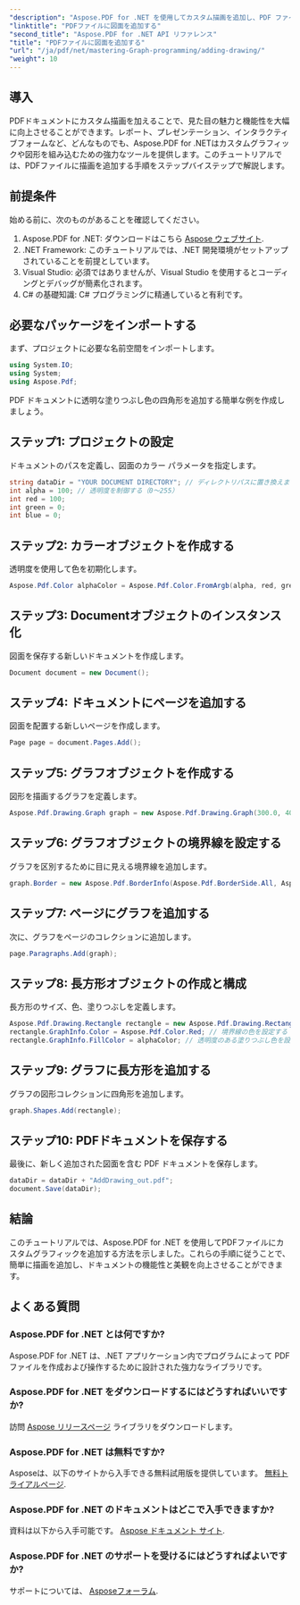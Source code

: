 ```yaml
---
"description": "Aspose.PDF for .NET を使用してカスタム描画を追加し、PDF ファイルの魅力を高める方法を学びましょう。このステップバイステップのチュートリアルでは、プロジェクトの設定からグラフィックの作成まで、あらゆる手順を網羅しています。"
"linktitle": "PDFファイルに図面を追加する"
"second_title": "Aspose.PDF for .NET API リファレンス"
"title": "PDFファイルに図面を追加する"
"url": "/ja/pdf/net/mastering-Graph-programming/adding-drawing/"
"weight": 10
---
```


## 導入

PDFドキュメントにカスタム描画を加えることで、見た目の魅力と機能性を大幅に向上させることができます。レポート、プレゼンテーション、インタラクティブフォームなど、どんなものでも、Aspose.PDF for .NETはカスタムグラフィックや図形を組み込むための強力なツールを提供します。このチュートリアルでは、PDFファイルに描画を追加する手順をステップバイステップで解説します。

## 前提条件

始める前に、次のものがあることを確認してください。

1. Aspose.PDF for .NET: ダウンロードはこちら [Aspose ウェブサイト](https://releases。aspose.com/pdf/net/).
2. .NET Framework: このチュートリアルでは、.NET 開発環境がセットアップされていることを前提としています。
3. Visual Studio: 必須ではありませんが、Visual Studio を使用するとコーディングとデバッグが簡素化されます。
4. C# の基礎知識: C# プログラミングに精通していると有利です。

## 必要なパッケージをインポートする

まず、プロジェクトに必要な名前空間をインポートします。

```csharp
using System.IO;
using System;
using Aspose.Pdf;
```

PDF ドキュメントに透明な塗りつぶし色の四角形を追加する簡単な例を作成しましょう。

## ステップ1: プロジェクトの設定

ドキュメントのパスを定義し、図面のカラー パラメータを指定します。

```csharp
string dataDir = "YOUR DOCUMENT DIRECTORY"; // ディレクトリパスに置き換えます
int alpha = 100; // 透明度を制御する（0～255）
int red = 100;
int green = 0;
int blue = 0;
```

## ステップ2: カラーオブジェクトを作成する

透明度を使用して色を初期化します。

```csharp
Aspose.Pdf.Color alphaColor = Aspose.Pdf.Color.FromArgb(alpha, red, green, blue);
```

## ステップ3: Documentオブジェクトのインスタンス化

図面を保存する新しいドキュメントを作成します。

```csharp
Document document = new Document();
```

## ステップ4: ドキュメントにページを追加する

図面を配置する新しいページを作成します。

```csharp
Page page = document.Pages.Add();
```

## ステップ5: グラフオブジェクトを作成する

図形を描画するグラフを定義します。

```csharp
Aspose.Pdf.Drawing.Graph graph = new Aspose.Pdf.Drawing.Graph(300.0, 400.0);
```

## ステップ6: グラフオブジェクトの境界線を設定する

グラフを区別するために目に見える境界線を追加します。

```csharp
graph.Border = new Aspose.Pdf.BorderInfo(Aspose.Pdf.BorderSide.All, Aspose.Pdf.Color.Black);
```

## ステップ7: ページにグラフを追加する

次に、グラフをページのコレクションに追加します。

```csharp
page.Paragraphs.Add(graph);
```

## ステップ8: 長方形オブジェクトの作成と構成

長方形のサイズ、色、塗りつぶしを定義します。

```csharp
Aspose.Pdf.Drawing.Rectangle rectangle = new Aspose.Pdf.Drawing.Rectangle(0, 0, 100, 50);
rectangle.GraphInfo.Color = Aspose.Pdf.Color.Red; // 境界線の色を設定する
rectangle.GraphInfo.FillColor = alphaColor; // 透明度のある塗りつぶし色を設定する
```

## ステップ9: グラフに長方形を追加する

グラフの図形コレクションに四角形を追加します。

```csharp
graph.Shapes.Add(rectangle);
```

## ステップ10: PDFドキュメントを保存する

最後に、新しく追加された図面を含む PDF ドキュメントを保存します。

```csharp
dataDir = dataDir + "AddDrawing_out.pdf";
document.Save(dataDir);
```

## 結論

このチュートリアルでは、Aspose.PDF for .NET を使用してPDFファイルにカスタムグラフィックを追加する方法を示しました。これらの手順に従うことで、簡単に描画を追加し、ドキュメントの機能性と美観を向上させることができます。

## よくある質問

### Aspose.PDF for .NET とは何ですか?

Aspose.PDF for .NET は、.NET アプリケーション内でプログラムによって PDF ファイルを作成および操作するために設計された強力なライブラリです。

### Aspose.PDF for .NET をダウンロードするにはどうすればいいですか?

訪問 [Aspose リリースページ](https://releases.aspose.com/pdf/net/) ライブラリをダウンロードします。

### Aspose.PDF for .NET は無料ですか?

Asposeは、以下のサイトから入手できる無料試用版を提供しています。 [無料トライアルページ](https://releases。aspose.com/).

### Aspose.PDF for .NET のドキュメントはどこで入手できますか?

資料は以下から入手可能です。 [Aspose ドキュメント サイト](https://reference。aspose.com/pdf/net/).

### Aspose.PDF for .NET のサポートを受けるにはどうすればよいですか?

サポートについては、 [Asposeフォーラム](https://forum。aspose.com/c/pdf/10).